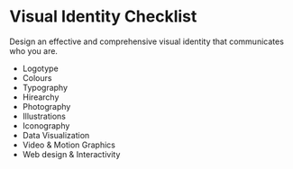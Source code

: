 ﻿# Visual Identity Checklist

Design an effective and comprehensive visual identity that communicates who you are.

- Logotype
- Colours
- Typography
- Hirearchy
- Photography
- Illustrations
- Iconography
- Data Visualization
- Video & Motion Graphics
- Web design & Interactivity
